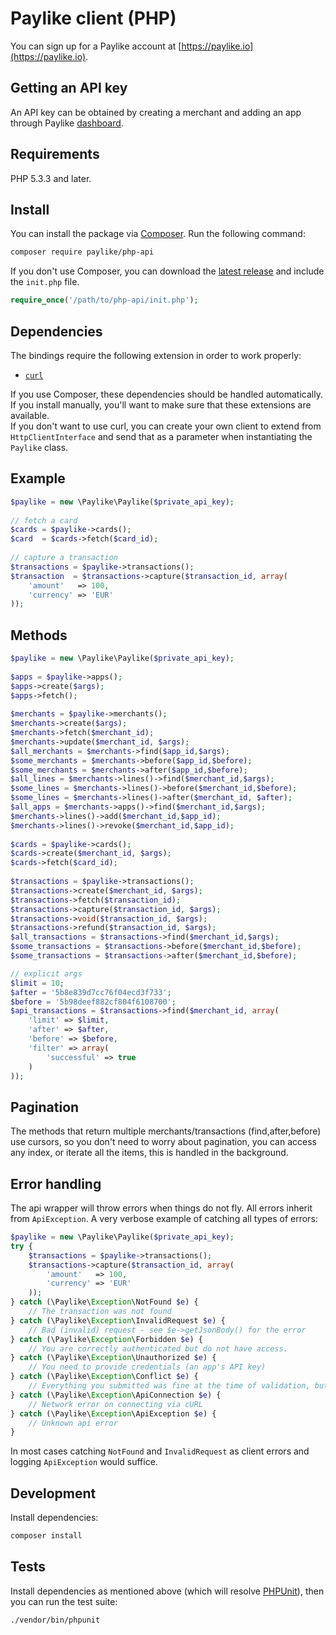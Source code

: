# Paylike client (PHP)

You can sign up for a Paylike account at [https://paylike.io](https://paylike.io).

## Getting an API key

An API key can be obtained by creating a merchant and adding an app through
Paylike [dashboard](https://app.paylike.io). 

## Requirements

PHP 5.3.3 and later.

## Install

You can install the package via [Composer](http://getcomposer.org/). Run the following command:

```bash
composer require paylike/php-api
```

If you don't use Composer, you can download the [latest release](https://github.com/paylike/php-api/releases) and include the `init.php` file.

```php
require_once('/path/to/php-api/init.php');
```

## Dependencies

The bindings require the following extension in order to work properly:

- [`curl`](https://secure.php.net/manual/en/book.curl.php)

If you use Composer, these dependencies should be handled automatically. If you install manually, you'll want to make sure that these extensions are available.  
If you don't want to use curl, you can create your own client to extend from `HttpClientInterface` and send that as a parameter when instantiating the `Paylike` class.

## Example

```php
$paylike = new \Paylike\Paylike($private_api_key);
 
// fetch a card
$cards = $paylike->cards();
$card  = $cards->fetch($card_id);
 
// capture a transaction
$transactions = $paylike->transactions();
$transaction  = $transactions->capture($transaction_id, array(
    'amount'   => 100,
    'currency' => 'EUR'
));
``` 

## Methods
```php
$paylike = new \Paylike\Paylike($private_api_key);
 
$apps = $paylike->apps();
$apps->create($args);
$apps->fetch();
 
$merchants = $paylike->merchants();
$merchants->create($args);
$merchants->fetch($merchant_id);
$merchants->update($merchant_id, $args);
$all_merchants = $merchants->find($app_id,$args);
$some_merchants = $merchants->before($app_id,$before);
$some_merchants = $merchants->after($app_id,$before);
$all_lines = $merchants->lines()->find($merchant_id,$args);
$some_lines = $merchants->lines()->before($merchant_id,$before);
$some_lines = $merchants->lines()->after($merchant_id, $after);
$all_apps = $merchants->apps()->find($merchant_id,$args);
$merchants->lines()->add($merchant_id,$app_id);
$merchants->lines()->revoke($merchant_id,$app_id);
 
$cards = $paylike->cards();
$cards->create($merchant_id, $args);
$cards->fetch($card_id);
 
$transactions = $paylike->transactions();
$transactions->create($merchant_id, $args);
$transactions->fetch($transaction_id);
$transactions->capture($transaction_id, $args);
$transactions->void($transaction_id, $args);
$transactions->refund($transaction_id, $args);
$all_transactions = $transactions->find($merchant_id,$args);
$some_transactions = $transactions->before($merchant_id,$before);
$some_transactions = $transactions->after($merchant_id,$before);

// explicit args
$limit = 10;
$after = '5b8e839d7cc76f04ecd3f733';
$before = '5b98deef882cf804f6108700';
$api_transactions = $transactions->find($merchant_id, array(
    'limit' => $limit,
    'after' => $after,
    'before' => $before,
    'filter' => array(
    	'successful' => true
    )
));
``` 

## Pagination
The methods that return multiple merchants/transactions (find,after,before) use cursors, so you don't need to worry about pagination, you can access any index, or iterate all the items, this is handled in the background.

## Error handling

The api wrapper will throw errors when things do not fly. All errors inherit from
`ApiException`. A very verbose example of catching all types of errors:

```php
$paylike = new \Paylike\Paylike($private_api_key);
try {
    $transactions = $paylike->transactions();
    $transactions->capture($transaction_id, array(
        'amount'   => 100,
        'currency' => 'EUR'
    ));
} catch (\Paylike\Exception\NotFound $e) {
    // The transaction was not found
} catch (\Paylike\Exception\InvalidRequest $e) {
    // Bad (invalid) request - see $e->getJsonBody() for the error
} catch (\Paylike\Exception\Forbidden $e) {
    // You are correctly authenticated but do not have access.
} catch (\Paylike\Exception\Unauthorized $e) {
    // You need to provide credentials (an app's API key)
} catch (\Paylike\Exception\Conflict $e) {
    // Everything you submitted was fine at the time of validation, but something changed in the meantime and came into conflict with this (e.g. double-capture).
} catch (\Paylike\Exception\ApiConnection $e) {
    // Network error on connecting via cURL
} catch (\Paylike\Exception\ApiException $e) {
    // Unknown api error
}
``` 

In most cases catching `NotFound` and `InvalidRequest` as client errors
and logging `ApiException` would suffice.

## Development

Install dependencies:

``` bash
composer install
```

## Tests

Install dependencies as mentioned above (which will resolve [PHPUnit](http://packagist.org/packages/phpunit/phpunit)), then you can run the test suite:

```bash
./vendor/bin/phpunit
```
 